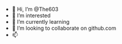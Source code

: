 - 👋 Hi, I’m @The603
- 👀 I’m interested
- 🌱 I’m currently learning
- 💞️ I’m looking to collaborate on github.com
- 📫

<!---
The603/The603 is a ✨ special ✨ repository because its `README.md` (this file) appears on your GitHub profile.
You can click the Preview link to take a look at your changes.
--->
